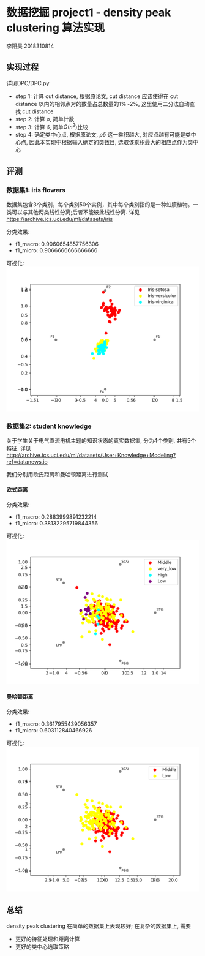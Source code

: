 # 数据挖掘 project1 - density peak clustering 算法实现
李阳昊 2018310814    

## 实现过程
详见DPC/DPC.py   
- step 1: 计算 cut distance, 根据原论文, cut distance 应该使得在 cut distance 以内的相邻点对的数量占总数量的1%~2%, 这里使用二分法自动查找 cut distance    
- step 2: 计算 $\rho$, 简单计数
- step 3: 计算 $\delta$, 简单$O(n^2)$比较
- step 4: 确定类中心点, 根据原论文, $\rho\delta$ 这一乘积越大, 对应点越有可能是类中心点, 因此本实现中根据输入确定的类数目, 选取该乘积最大的相应点作为类中心

## 评测
### 数据集1: iris flowers
数据集包含3个类别，每个类别50个实例，其中每个类别指的是一种虹膜植物。一类可以与其他两类线性分离;后者不能彼此线性分离. 详见 https://archive.ics.uci.edu/ml/datasets/iris    

分类效果: 
- f1_macro: 0.9060654857756306    
- f1_micro: 0.9066666666666666

可视化: 
![visualize iris](result/iris_flower.png)

### 数据集2: student knowledge
关于学生关于电气直流电机主题的知识状态的真实数据集, 分为4个类别, 共有5个特征. 详见 http://archive.ics.uci.edu/ml/datasets/User+Knowledge+Modeling?ref=datanews.io  

我们分别用欧氏距离和曼哈顿距离进行测试

#### 欧式距离
分类效果:    
- f1_macro: 0.2883999891232214    
- f1_micro: 0.38132295719844356    

可视化: 
![visualize iris](result/stu_euc.png)

#### 曼哈顿距离
分类效果:    
- f1_macro: 0.3617955439056357    
- f1_micro: 0.603112840466926

可视化: 
![visualize iris](result/stu_man.png)
 
## 总结
density peak clustering 在简单的数据集上表现较好; 在复杂的数据集上, 需要
- 更好的特征处理和距离计算
- 更好的类中心选取策略

